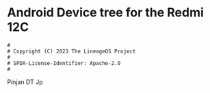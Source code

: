 # Android Device tree for the Redmi 12C

```
#
# Copyright (C) 2023 The LineageOS Project
#
# SPDX-License-Identifier: Apache-2.0
#
```
Pinjan DT Jp 
